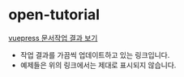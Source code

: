 # open-tutorial

[vuepress 문서작업 결과 보기](http://realgrid2.s3-website.ap-northeast-2.amazonaws.com/)
* 작업 결과를 가끔씩 업데이트하고 있는 링크입니다.
* 예제들은 위의 링크에서는 제대로 표시되지 않습니다.
